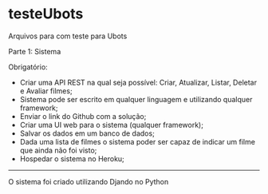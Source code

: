 # testeUbots
Arquivos para com teste para Ubots

Parte 1: Sistema

Obrigatório:

- Criar uma API REST na qual seja possível: Criar, Atualizar, Listar, Deletar e Avaliar filmes;
- Sistema pode ser escrito em qualquer linguagem e utilizando qualquer framework;
- Enviar o link do Github com a solução;
- Criar uma UI web para o sistema (qualquer framework);
- Salvar os dados em um banco de dados;
- Dada uma lista de filmes o sistema poder ser capaz de indicar um filme que ainda não foi visto;
- Hospedar o sistema no Heroku;

-------------------------------------------------------------------------------------------------

O sistema foi criado utilizando Djando no Python
